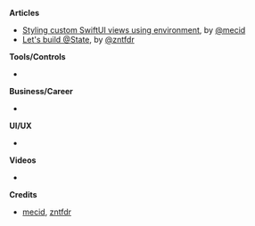 
**Articles**

* [Styling custom SwiftUI views using environment](https://swiftwithmajid.com/2020/12/09/styling-custom-swiftui-views-using-environment/), by [@mecid](https://twitter.com/mecid)
* [Let's build @State](https://fivestars.blog/swiftui/lets-build-state.html), by [@zntfdr](https://twitter.com/zntfdr)

**Tools/Controls**

* 

**Business/Career**

* 

**UI/UX**

* 

**Videos**

* 

**Credits**

* [mecid](https://github.com/mecid), [zntfdr](https://github.com/zntfdr)
